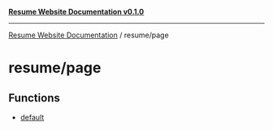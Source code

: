 [**Resume Website Documentation v0.1.0**](../../README.md)

***

[Resume Website Documentation](../../modules.md) / resume/page

# resume/page

## Functions

- [default](functions/default.md)
